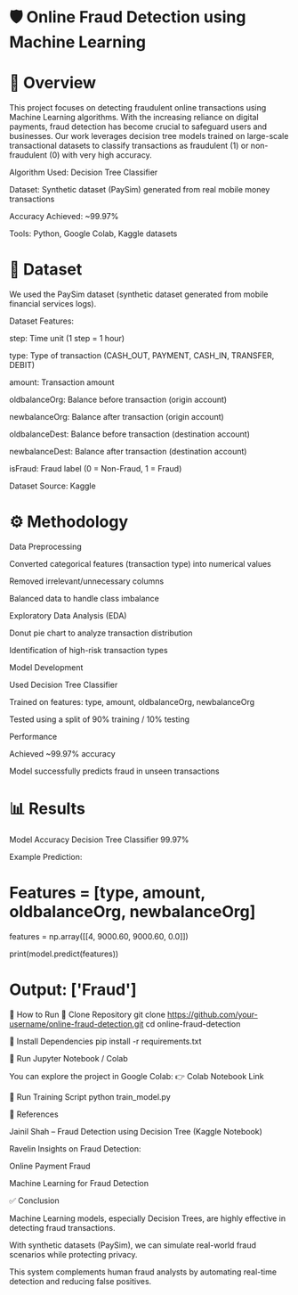 # 🛡️ Online Fraud Detection using Machine Learning
# 📌 Overview

This project focuses on detecting fraudulent online transactions using Machine Learning algorithms. With the increasing reliance on digital payments, fraud detection has become crucial to safeguard users and businesses. Our work leverages decision tree models trained on large-scale transactional datasets to classify transactions as fraudulent (1) or non-fraudulent (0) with very high accuracy.

Algorithm Used: Decision Tree Classifier

Dataset: Synthetic dataset (PaySim) generated from real mobile money transactions

Accuracy Achieved: ~99.97%

Tools: Python, Google Colab, Kaggle datasets

# 📂 Dataset

We used the PaySim dataset (synthetic dataset generated from mobile financial services logs).

Dataset Features:

step: Time unit (1 step = 1 hour)

type: Type of transaction (CASH_OUT, PAYMENT, CASH_IN, TRANSFER, DEBIT)

amount: Transaction amount

oldbalanceOrg: Balance before transaction (origin account)

newbalanceOrg: Balance after transaction (origin account)

oldbalanceDest: Balance before transaction (destination account)

newbalanceDest: Balance after transaction (destination account)

isFraud: Fraud label (0 = Non-Fraud, 1 = Fraud)

Dataset Source: Kaggle

# ⚙️ Methodology

Data Preprocessing

Converted categorical features (transaction type) into numerical values

Removed irrelevant/unnecessary columns

Balanced data to handle class imbalance

Exploratory Data Analysis (EDA)

Donut pie chart to analyze transaction distribution

Identification of high-risk transaction types

Model Development

Used Decision Tree Classifier

Trained on features: type, amount, oldbalanceOrg, newbalanceOrg

Tested using a split of 90% training / 10% testing

Performance

Achieved ~99.97% accuracy

Model successfully predicts fraud in unseen transactions

# 📊 Results
Model	Accuracy
Decision Tree Classifier	99.97%

Example Prediction:

# Features = [type, amount, oldbalanceOrg, newbalanceOrg]
features = np.array([[4, 9000.60, 9000.60, 0.0]])

print(model.predict(features))

# Output: ['Fraud']

🚀 How to Run
🔹 Clone Repository
git clone https://github.com/your-username/online-fraud-detection.git
cd online-fraud-detection

🔹 Install Dependencies
pip install -r requirements.txt

🔹 Run Jupyter Notebook / Colab

You can explore the project in Google Colab:
👉 Colab Notebook Link

🔹 Run Training Script
python train_model.py

📖 References

Jainil Shah – Fraud Detection using Decision Tree (Kaggle Notebook)

Ravelin Insights on Fraud Detection:

Online Payment Fraud

Machine Learning for Fraud Detection

✅ Conclusion

Machine Learning models, especially Decision Trees, are highly effective in detecting fraud transactions.

With synthetic datasets (PaySim), we can simulate real-world fraud scenarios while protecting privacy.

This system complements human fraud analysts by automating real-time detection and reducing false positives.
